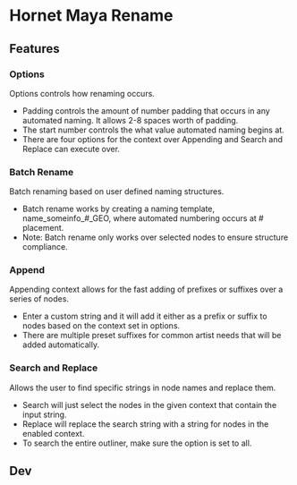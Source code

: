 # Hornet Maya Rename
## Features
### Options
Options controls how renaming occurs.
- Padding controls the amount of number padding that occurs in any automated naming. It allows 2-8 spaces worth of padding.
- The start number controls the what value automated naming begins at.
- There are four options for the context over Appending and Search and Replace can execute over.
### Batch Rename
Batch renaming based on user defined naming structures.
- Batch rename works by creating a naming template, name_someinfo_#_GEO, where automated numbering occurs at # placement.
- Note: Batch rename only works over selected nodes to ensure structure compliance.
### Append
Appending context allows for the fast adding of prefixes or suffixes over a series of nodes.
- Enter a custom string and it will add it either as a prefix or suffix to nodes based on the context set in options.
- There are multiple preset suffixes for common artist needs that will be added automatically.
### Search and Replace
Allows the user to find specific strings in node names and replace them.
- Search will just select the nodes in the given context that contain the input string.
- Replace will replace the search string with a string for nodes in the enabled context.
- To search the entire outliner, make sure the option is set to all.
## Dev




